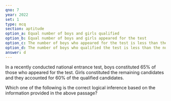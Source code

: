 ```yaml
---
qno: 7
year: 2022
set: 1
type: mcq
section: aptitude
option_a: Equal number of boys and girls qualified
option_b: Equal number of boys and girls appeared for the test
option_c: The number of boys who appeared for the test is less than the number of girls who appeared
option_d: The number of boys who qualified the test is less than the number of girls who qualified
answer: d
---
```



In a recently conducted national entrance test, boys constituted 65% of those who appeared for the test. Girls constituted the remaining candidates and they accounted for 60% of the qualified candidates.

Which one of the following is the correct logical inference based on the information provided in the above passage?